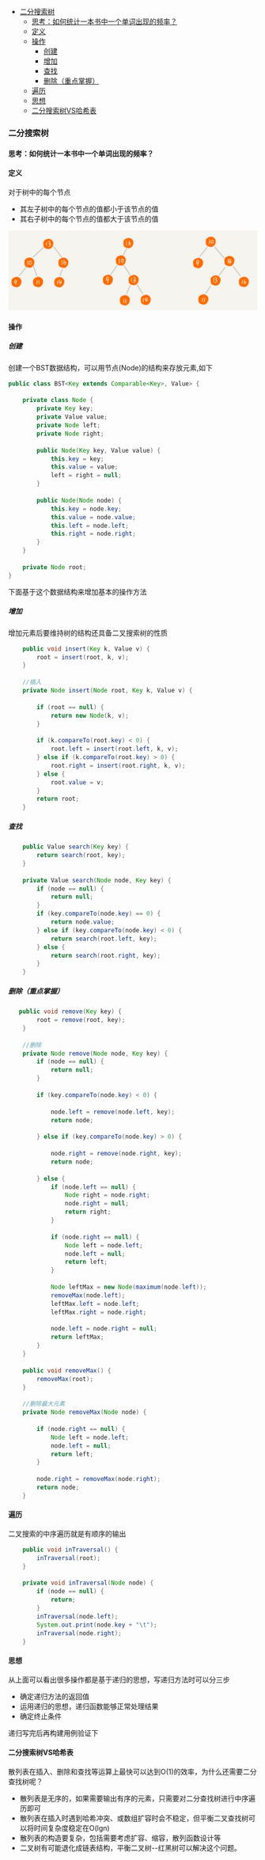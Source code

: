 <!-- TOC -->

- [二分搜索树](#二分搜索树)
    - [思考：如何统计一本书中一个单词出现的频率？](#思考如何统计一本书中一个单词出现的频率)
    - [定义](#定义)
    - [操作](#操作)
        - [创建](#创建)
        - [增加](#增加)
        - [查找](#查找)
        - [删除（重点掌握）](#删除重点掌握)
    - [遍历](#遍历)
    - [思想](#思想)
    - [二分搜索树VS哈希表](#二分搜索树vs哈希表)

<!-- /TOC -->

### 二分搜索树

#### 思考：如何统计一本书中一个单词出现的频率？

#### 定义
对于树中的每个节点
- 其左子树中的每个节点的值都小于该节点的值
- 其右子树中的每个节点的值都大于该节点的值   

![](pics/2020-03-01-17-36-23.png)
#### 操作
##### 创建
创建一个BST数据结构，可以用节点(Node)的结构来存放元素,如下
``` java
public class BST<Key extends Comparable<Key>, Value> {

    private class Node {
        private Key key;
        private Value value;
        private Node left;
        private Node right;

        public Node(Key key, Value value) {
            this.key = key;
            this.value = value;
            left = right = null;
        }

        public Node(Node node) {
            this.key = node.key;
            this.value = node.value;
            this.left = node.left;
            this.right = node.right;
        }
    }

    private Node root;
}
```
下面基于这个数据结构来增加基本的操作方法
##### 增加
增加元素后要维持树的结构还具备二叉搜索树的性质
``` java
    public void insert(Key k, Value v) {
        root = insert(root, k, v);
    }

    //插入
    private Node insert(Node root, Key k, Value v) {

        if (root == null) {
            return new Node(k, v);
        }

        if (k.compareTo(root.key) < 0) {
            root.left = insert(root.left, k, v);
        } else if (k.compareTo(root.key) > 0) {
            root.right = insert(root.right, k, v);
        } else {
            root.value = v;
        }
        return root;
    }
```
##### 查找
``` java
    public Value search(Key key) {
        return search(root, key);
    }
    
    private Value search(Node node, Key key) {
        if (node == null) {
            return null;
        }
        if (key.compareTo(node.key) == 0) {
            return node.value;
        } else if (key.compareTo(node.key) < 0) {
            return search(root.left, key);
        } else {
            return search(root.right, key);
        }
    }
```
##### 删除（重点掌握）
``` java
   public void remove(Key key) {
        root = remove(root, key);
    }

    //删除
    private Node remove(Node node, Key key) {
        if (node == null) {
            return null;
        }

        if (key.compareTo(node.key) < 0) {

            node.left = remove(node.left, key);
            return node;

        } else if (key.compareTo(node.key) > 0) {

            node.right = remove(node.right, key);
            return node;

        } else {
            if (node.left == null) {
                Node right = node.right;
                node.right = null;
                return right;
            }

            if (node.right == null) {
                Node left = node.left;
                node.left = null;
                return left;
            }

            Node leftMax = new Node(maximum(node.left));
            removeMax(node.left);
            leftMax.left = node.left;
            leftMax.right = node.right;

            node.left = node.right = null;
            return leftMax;
        }
    }

    public void removeMax() {
        removeMax(root);
    }

    //删除最大元素
    private Node removeMax(Node node) {

        if (node.right == null) {
            Node left = node.left;
            node.left = null;
            return left;
        }

        node.right = removeMax(node.right);
        return node;
    }
```
#### 遍历
二叉搜索的中序遍历就是有顺序的输出
``` java
    public void inTraversal() {
        inTraversal(root);
    }

    private void inTraversal(Node node) {
        if (node == null) {
            return;
        }
        inTraversal(node.left);
        System.out.print(node.key + "\t");
        inTraversal(node.right);
    }
```
#### 思想
从上面可以看出很多操作都是基于递归的思想，写递归方法时可以分三步
- 确定递归方法的返回值
- 运用递归的思想，递归函数能够正常处理结果
- 确定终止条件   
 
递归写完后再构建用例验证下
#### 二分搜索树VS哈希表
散列表在插入、删除和查找等运算上最快可以达到O(1)的效率，为什么还需要二分查找树呢？
- 散列表是无序的，如果需要输出有序的元素，只需要对二分查找树进行中序遍历即可
- 散列表在插入时遇到哈希冲突、或数组扩容时会不稳定，但平衡二叉查找树可以将时间复杂度稳定在O(lgn)
- 散列表的构造要复杂，包括需要考虑扩容、缩容，散列函数设计等
- 二叉树有可能退化成链表结构，平衡二叉树--红黑树可以解决这个问题。